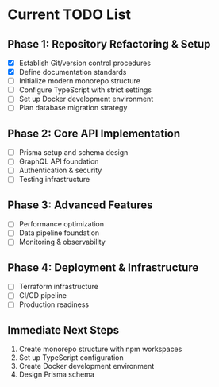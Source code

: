 # Current TODO List

## Phase 1: Repository Refactoring & Setup
- [x] Establish Git/version control procedures
- [x] Define documentation standards
- [ ] Initialize modern monorepo structure
- [ ] Configure TypeScript with strict settings
- [ ] Set up Docker development environment
- [ ] Plan database migration strategy

## Phase 2: Core API Implementation
- [ ] Prisma setup and schema design
- [ ] GraphQL API foundation
- [ ] Authentication & security
- [ ] Testing infrastructure

## Phase 3: Advanced Features
- [ ] Performance optimization
- [ ] Data pipeline foundation
- [ ] Monitoring & observability

## Phase 4: Deployment & Infrastructure
- [ ] Terraform infrastructure
- [ ] CI/CD pipeline
- [ ] Production readiness

## Immediate Next Steps
1. Create monorepo structure with npm workspaces
2. Set up TypeScript configuration
3. Create Docker development environment
4. Design Prisma schema
